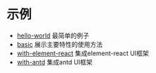 
# 示例

- [hello-world](https://github.com/lnlfps/symph-joy/tree/master/examples/hello-world) 最简单的例子
- [basic](https://github.com/lnlfps/symph-joy/tree/master/examples/basic) 展示主要特性的使用方法
- [with-element-react](https://github.com/lnlfps/symph-joy/tree/master/examples/with-element-react) 集成element-react UI框架
- [with-antd](https://github.com/lnlfps/symph-joy/tree/master/examples/with-antd) 集成antd UI框架
